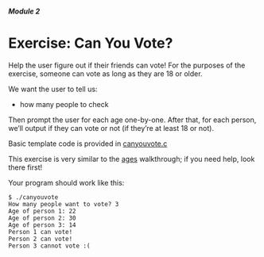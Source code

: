 ##### Module 2

# Exercise: Can You Vote?

Help the user figure out if their friends can vote!  For the purposes of the exercise, someone can vote as long as they are 18 or older.

We want the user to tell us:
- how many people to check

Then prompt the user for each age one-by-one.  After that, for each person, we’ll output if they can vote or not (if they’re at least 18 or not).

Basic template code is provided in [canyouvote.c](https://github.com/Launch-Code/cs50x-live-2016/blob/master/calendar/cs50/unit1-fundamentals/module2/materials/exercises/array-read/canyouvote.c)

This exercise is very similar to the [ages](https://www.youtube.com/watch?v=dYVU9nFYybU&list=PLhQjrBD2T380sc-fXwl1sviA-twxFduVU) walkthrough; if you need help, look there first!

Your program should work like this:

```
$ ./canyouvote
How many people want to vote? 3
Age of person 1: 22
Age of person 2: 30
Age of person 3: 14
Person 1 can vote!
Person 2 can vote!
Person 3 cannot vote :(
```

